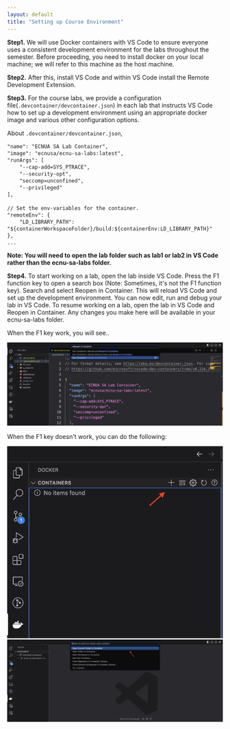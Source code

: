 ```yaml
---
layout: default
title: "Setting up Course Environment"
---
```


**Step1.** We will use Docker containers with VS Code to ensure everyone uses a consistent development environment for the labs throughout the semester. Before proceeding, you need to install docker on your local machine; we will refer to this machine as the host machine. 

**Step2.** After this, install VS Code and within VS Code install the Remote Development Extension. 

**Step3.** For the course labs, we provide a configuration file(`.devcontainer/devcontainer.json`) in each lab that instructs VS Code how to set up a development environment using an appropriate docker image and various other configuration options. 

About `.devcontainer/devcontainer.json`,
```
"name": "ECNUA SA Lab Container",
"image": "ecnusa/ecnu-sa-labs:latest",
"runArgs": [
	"--cap-add=SYS_PTRACE",
	"--security-opt",
	"seccomp=unconfined",
	"--privileged"
],

// Set the env-variables for the container.
"remoteEnv": {
	"LD_LIBRARY_PATH": "${containerWorkspaceFolder}/build:${containerEnv:LD_LIBRARY_PATH}"
},
...
```

**Note: You will need to open the lab folder such as lab1 or lab2 in VS Code rather than the ecnu-sa-labs folder.**

**Step4.** To start working on a lab, open the lab inside VS Code. Press the F1 function key to open a search box (Note: Sometimes, it's not the F1 function key). Search and select Reopen in Container. This will reload VS Code and set up the development environment. You can now edit, run and debug your lab in VS Code. To resume working on a lab, open the lab in VS Code and Reopen in Container. Any changes you make here will be available in your ecnu-sa-labs folder.

When the F1 key work, you will see..

![](../images/course-vm-c.png)

When the F1 key doesn't work, you can do the following:

![](../images/course-vm-a.png)
![](./images/course-vm-b.png)
